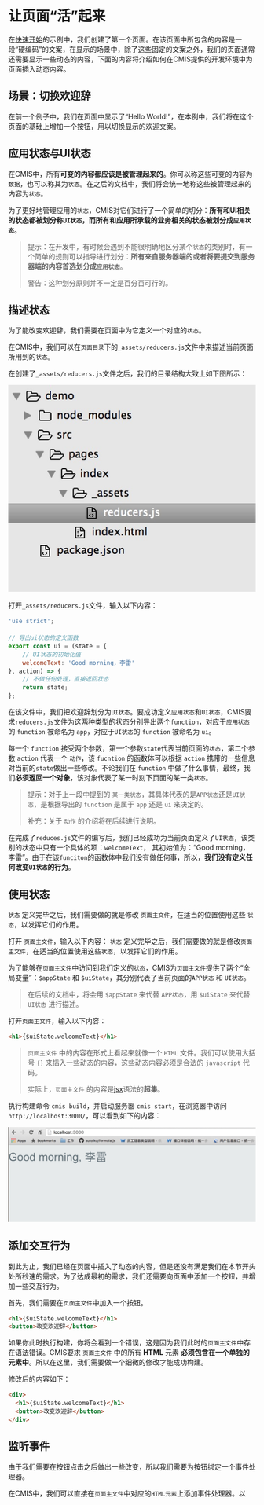 # 让页面“活”起来

在[快速开始](#快速开始.md)的示例中，我们创建了第一个页面。在该页面中所包含的内容是一段“硬编码”的文案，在显示的场景中，除了这些固定的文案之外，我们的页面通常还需要显示一些动态的内容，下面的内容将介绍如何在CMIS提供的开发环境中为页面插入动态内容。

## 场景：切换欢迎辞

在前一个例子中，我们在页面中显示了“Hello World!”，在本例中，我们将在这个页面的基础上增加一个按钮，用以切换显示的欢迎文案。

## 应用状态与UI状态

在CMIS中，所有**可变的内容都应该是被管理起来的**。你可以称这些可变的内容为```数据```，也可以称其为```状态```。在之后的文档中，我们将会统一地称这些被管理起来的内容为```状态```。

为了更好地管理应用的```状态```，CMIS对它们进行了一个简单的切分：**所有和UI相关的状态都被划分称```UI状态```，而所有和应用所承载的业务相关的状态被划分成```应用状态```**。

> 提示：在开发中，有时候会遇到不能很明确地区分某个```状态```的类别时，有一个简单的规则可以指导进行划分：**所有来自服务器端的或者将要提交到服务器端的内容首选划分成```应用状态```**。
> 
> 警告：这种划分原则并不一定是百分百可行的。

## 描述状态

为了能改变欢迎辞，我们需要在页面中为它定义一个对应的```状态```。

在CMIS中，我们可以在```页面目录```下的```_assets/reducers.js```文件中来描述当前页面所用到的```状态```。

在创建了```_assets/reducers.js```文件之后，我们的目录结构大致上如下图所示：

![](8FF2042E-F66A-4F75-BAC1-9BC6B0837DC8.png)

打开```_assets/reducers.js```文件，输入以下内容：

```javascript
'use strict';

// 导出ui状态的定义函数
export const ui = (state = {
    // UI状态的初始化值
    welcomeText: 'Good morning，李雷'
}, action) => {
    // 不做任何处理，直接返回状态
    return state;
};
```

在该文件中，我们把欢迎辞划分为```UI状态```。要成功定义```应用状态```和```UI状态```，CMIS要求```reducers.js```文件为这两种类型的状态分别导出两个```function```，对应于```应用状态```的 ```function``` 被命名为 ```app```，对应于```UI状态```的 ```function``` 被命名为 ```ui```。

每一个 ```function``` 接受两个参数，第一个参数```state```代表当前页面的```状态```，第二个参数 ```action``` 代表一个 ```动作```，该 ```fucntion``` 的函数体可以根据 ```action``` 携带的一些信息对当前的```state```做出一些修改。不论我们在 ```function``` 中做了什么事情，最终，我们**必须返回一个对象**，该对象代表了某一时刻下页面的某一类```状态```。

> 提示：对于上一段中提到的 ```某一类状态```，其具体代表的是```APP状态```还是```UI状态```，是根据导出的 ```function``` 是属于 ```app``` 还是 ```ui``` 来决定的。
>
> 补充：关于 ```动作``` 的介绍将在后续进行说明。

在完成了```reduces.js```文件的编写后，我们已经成功为当前页面定义了```UI状态```，该类别的状态中只有一个具体的项：```welcomeText```， 其初始值为：“Good morning，李雷”。由于在该```funciton```的函数体中我们没有做任何事，所以，**我们没有定义任何改变```UI状态```的行为**。

## 使用状态

```状态``` 定义完毕之后，我们需要做的就是修改 ```页面主文件```，在适当的位置使用这些 ```状态```，以发挥它们的作用。

打开 ```页面主文件```，输入以下内容：
```状态``` 定义完毕之后，我们需要做的就是修改```页面主文件```，在适当的位置使用这些```状态```，以发挥它们的作用。

为了能够在```页面主文件```中访问到我们定义的```状态```，CMIS为```页面主文件```提供了两个“全局变量”：```$appState``` 和 ```$uiState```，其分别代表了当前页面的```APP状态``` 和 ```UI状态```。

> 在后续的文档中，将会用 ```$appState``` 来代替 ```APP状态```，用 ```$uiState``` 来代替```UI状态``` 进行描述。

打开```页面主文件```，输入以下内容：

```html
<h1>{$uiState.welcomeText}</h1>
```

> ```页面主文件``` 中的内容在形式上看起来就像一个 ```HTML``` 文件。我们可以使用大括号 ```{}``` 来插入一些动态的内容，这些动态内容必须是合法的 ```javascript``` 代码。
>
> 实际上，```页面主文件``` 的内容是[jsx](https://facebook.github.io/react/docs/jsx-in-depth.html)语法的**超集**。

执行构建命令 ```cmis build```，并启动服务器 ```cmis start```，在浏览器中访问 ```http://localhost:3000/```，可以看到如下的内容：

![](1A3D6D22-1A74-48DD-AAFF-99905B04BE94.png)

## 添加交互行为

到此为止，我们已经在页面中插入了动态的内容，但是还没有满足我们在本节开头处所秒速的需求。为了达成最初的需求，我们还需要向页面中添加一个按钮，并增加一些交互行为。

首先，我们需要在```页面主文件```中加入一个按钮。

```html
<h1>{$uiState.welcomeText}</h1>
<button>改变欢迎辞</button>
```

如果你此时执行构建，你将会看到一个错误，这是因为我们此时的```页面主文件```中存在语法错误。CMIS要求 ```页面主文件``` 中的所有 **HTML** 元素 **必须包含在一个单独的元素中**。所以在这里，我们需要做一个细微的修改才能成功构建。

修改后的内容如下：

```html
<div>
  <h1>{$uiState.welcomeText}</h1>
  <button>改变欢迎辞</button>
</div>
```

## 监听事件

由于我们需要在按钮点击之后做出一些改变，所以我们需要为按钮绑定一个事件处理器。

在CMIS中，我们可以直接在```页面主文件```中对应的```HTML元素```上添加事件处理器。以
